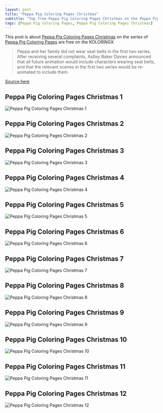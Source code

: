 ```yaml
---
layout: post
title: "Peppa Pig Coloring Pages Christmas"
subtitle: "Top free Peppa Pig Coloring Pages Christmas on the Peppa Pig Coloring Pages at Koloringx.xyz "
tags: [Peppa Pig Coloring Pages, Peppa Pig Coloring Pages Christmas]
---
```

This post is about [Peppa Pig Coloring Pages Christmas](http://koloringx.xyz/blog/Peppa-Pig-Coloring-Pages-Christmas) on the series of [Peppa Pig Coloring Pages](http://koloringx.xyz) are free on the KOLORINGX
> Peppa and her family did not wear seat belts in the first two series. After receiving several complaints, Astley Baker Davies announced that all future animation would include characters wearing seat belts, and that the relevant scenes in the first two series would be re-animated to include them.

[Source here](https://en.wikipedia.org/wiki/Peppa_Pig#Peppa_Pig:_Fun_and_Games)
## Peppa Pig Coloring Pages Christmas 1
![Peppa Pig Coloring Pages Christmas 1](http://koloringx.xyz/Coloring-Pages/PeppaPig/Peppa-Pig-Coloring-Pages-Christmas%20(1).png "Peppa Pig Coloring Pages Christmas")

<script async src="https://pagead2.googlesyndication.com/pagead/js/adsbygoogle.js"></script> <!-- Koloringx --> 
 <ins class="adsbygoogle"  
   style="display:block"   
  data-ad-client="ca-pub-6753140515841889"   
  data-ad-slot="2585677186"  
   data-ad-format="auto"  
   data-full-width-responsive="true"></ins> 
 <script>  
   (adsbygoogle = window.adsbygoogle || []).push({}); 
 </script>

## Peppa Pig Coloring Pages Christmas 2
![Peppa Pig Coloring Pages Christmas 2](http://koloringx.xyz/Coloring-Pages/PeppaPig/Peppa-Pig-Coloring-Pages-Christmas%20(2).png "Peppa Pig Coloring Pages Christmas")
## Peppa Pig Coloring Pages Christmas 3
![Peppa Pig Coloring Pages Christmas 3](http://koloringx.xyz/Coloring-Pages/PeppaPig/Peppa-Pig-Coloring-Pages-Christmas%20(3).png "Peppa Pig Coloring Pages Christmas")
## Peppa Pig Coloring Pages Christmas 4
![Peppa Pig Coloring Pages Christmas 4](http://koloringx.xyz/Coloring-Pages/PeppaPig/Peppa-Pig-Coloring-Pages-Christmas%20(4).png "Peppa Pig Coloring Pages Christmas")
## Peppa Pig Coloring Pages Christmas 5
![Peppa Pig Coloring Pages Christmas 5](http://koloringx.xyz/Coloring-Pages/PeppaPig/Peppa-Pig-Coloring-Pages-Christmas%20(5).png "Peppa Pig Coloring Pages Christmas")

<script async src="https://pagead2.googlesyndication.com/pagead/js/adsbygoogle.js"></script> <!-- Koloringx --> 
 <ins class="adsbygoogle"  
   style="display:block"   
  data-ad-client="ca-pub-6753140515841889"   
  data-ad-slot="2585677186"  
   data-ad-format="auto"  
   data-full-width-responsive="true"></ins> 
 <script>  
   (adsbygoogle = window.adsbygoogle || []).push({}); 
 </script>

## Peppa Pig Coloring Pages Christmas 6
![Peppa Pig Coloring Pages Christmas 6](http://koloringx.xyz/Coloring-Pages/PeppaPig/Peppa-Pig-Coloring-Pages-Christmas%20(6).png "Peppa Pig Coloring Pages Christmas")
## Peppa Pig Coloring Pages Christmas 7
![Peppa Pig Coloring Pages Christmas 7](http://koloringx.xyz/Coloring-Pages/PeppaPig/Peppa-Pig-Coloring-Pages-Christmas%20(7).png "Peppa Pig Coloring Pages Christmas")
## Peppa Pig Coloring Pages Christmas 8
![Peppa Pig Coloring Pages Christmas 8](http://koloringx.xyz/Coloring-Pages/PeppaPig/Peppa-Pig-Coloring-Pages-Christmas%20(8).png "Peppa Pig Coloring Pages Christmas")
## Peppa Pig Coloring Pages Christmas 9
![Peppa Pig Coloring Pages Christmas 9](http://koloringx.xyz/Coloring-Pages/PeppaPig/Peppa-Pig-Coloring-Pages-Christmas%20(9).png "Peppa Pig Coloring Pages Christmas")
## Peppa Pig Coloring Pages Christmas 10
![Peppa Pig Coloring Pages Christmas 10](http://koloringx.xyz/Coloring-Pages/PeppaPig/Peppa-Pig-Coloring-Pages-Christmas%20(10).png "Peppa Pig Coloring Pages Christmas")
## Peppa Pig Coloring Pages Christmas 11
![Peppa Pig Coloring Pages Christmas 11](http://koloringx.xyz/Coloring-Pages/PeppaPig/Peppa-Pig-Coloring-Pages-Christmas%20(11).png "Peppa Pig Coloring Pages Christmas")
## Peppa Pig Coloring Pages Christmas 12
![Peppa Pig Coloring Pages Christmas 12](http://koloringx.xyz/Coloring-Pages/PeppaPig/Peppa-Pig-Coloring-Pages-Christmas%20(12).png "Peppa Pig Coloring Pages Christmas")
